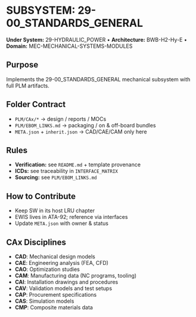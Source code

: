 # SUBSYSTEM: 29-00_STANDARDS_GENERAL

**Under System:** 29-HYDRAULIC_POWER • **Architecture:** BWB-H2-Hy-E • **Domain:** MEC-MECHANICAL-SYSTEMS-MODULES

## Purpose

Implements the 29-00_STANDARDS_GENERAL mechanical subsystem with full PLM artifacts.

## Folder Contract

- `PLM/CAx/*` → design / reports / MOCs
- `PLM/EBOM_LINKS.md` → packaging / on & off-board bundles
- `META.json` + `inherit.json` → CAD/CAE/CAM only here

## Rules

- **Verification:** see `README.md` + template provenance
- **ICDs:** see traceability in `INTERFACE_MATRIX`
- **Sourcing:** see `PLM/EBOM_LINKS.md`

## How to Contribute

- Keep SW in its host LRU chapter
- EWIS lives in ATA-92; reference via interfaces
- Update `META.json` with owner & status

## CAx Disciplines

- **CAD**: Mechanical design models
- **CAE**: Engineering analysis (FEA, CFD)
- **CAO**: Optimization studies
- **CAM**: Manufacturing data (NC programs, tooling)
- **CAI**: Installation drawings and procedures
- **CAV**: Validation models and test setups
- **CAP**: Procurement specifications
- **CAS**: Simulation models
- **CMP**: Composite materials data
